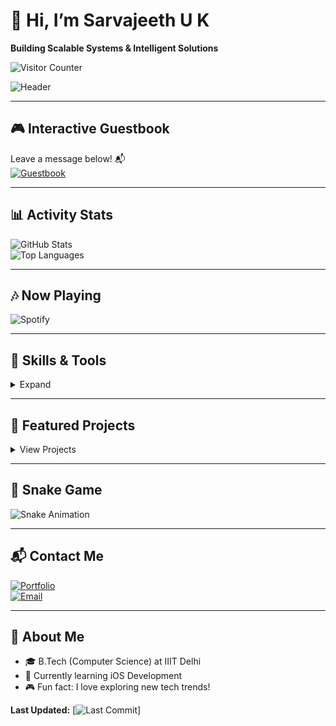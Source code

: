 # 👋 Hi, I’m Sarvajeeth U K  
**Building Scalable Systems & Intelligent Solutions**  

![Visitor Counter](https://komarev.com/ghpvc/?username=Sarvajeet2003&color=blueviolet&style=flat)  

![Header](https://media.giphy.com/media/3o6ZsYm5P39rm/giphy.gif)  

---

## 🎮 Interactive Guestbook  
Leave a message below! 📬  
[![Guestbook](https://img.shields.io/badge/Guestbook-000?logo=github&style=flat)](https://github.com/Sarvajeet2003/Sarvajeet2003/issues/1)  

---

## 📊 Activity Stats  
![GitHub Stats](https://github-readme-stats.vercel.app/api?username=Sarvajeet2003&show_icons=true&theme=radical)  
![Top Languages](https://github-readme-stats.vercel.app/api/top-langs/?username=Sarvajeet2003&layout=compact&theme=radical)  

---

## 🎶 Now Playing  
![Spotify](https://spotify-github-profile.vercel.app/api/view?username=YOUR_SPOTIFY_USERNAME&theme=novata)  

---

## 🧰 Skills & Tools  
<details>
  <summary>Expand</summary>

### Programming  
![Python](https://img.shields.io/badge/Python-3776AB?logo=Python&style=flat)  
![Java](https://img.shields.io/badge/Java-ED8B00?logo=Java&style=flat)  
![Kotlin](https://img.shields.io/badge/Kotlin-000?logo=Kotlin&style=flat)  

### Backend  
![Django](https://img.shields.io/badge/Django-092E20?logo=Django&style=flat)  
![Flask](https://img.shields.io/badge/Flask-000?logo=Flask&style=flat)  

### Data Science  
![TensorFlow](https://img.shields.io/badge/TensorFlow-FF6F00?logo=TensorFlow&style=flat)  
![scikit-learn](https://img.shields.io/badge/scikit-learn-F7931E?logo=scikit-learn&style=flat)  

</details>

---

## 🌟 Featured Projects  
<details>
  <summary>View Projects</summary>

- **[ProdSafe](https://sarvajeet2003.github.io/Portfolio/#ProdSafe)**  
  Flask-based product safety checker using OpenFoodFacts API.  

- **[Moodipy Music Player](https://sarvajeet2003.github.io/Portfolio/#Moodipy-Music-Player)**  
  Emotion-based music app using TensorFlow and Spotify API.  

- **[ML Allergen Model](https://sarvajeet2003.github.io/Portfolio/#ML-Allergen-Model)**  
  ML pipeline for protein sequence classification.  

</details>

---

## 🐍 Snake Game  
![Snake Animation](https://github.com/Sarvajeet2003/Sarvajeet2003/blob/output/github-contribution-grid-snake-plot.svg)  

---

## 📬 Contact Me  
[![Portfolio](https://img.shields.io/badge/Portfolio-000?logo=Google&style=flat)](https://sarvajeet2003.github.io/Portfolio/)  
[![Email](https://img.shields.io/badge/Gmail-D14836?logo=Gmail&style=flat)](mailto:sarvajeeth21417@iiitd.ac.in)  

---

## 🎯 About Me  
- 🎓 B.Tech (Computer Science) at IIIT Delhi  
- 🌱 Currently learning iOS Development  
- 🎮 Fun fact: I love exploring new tech trends!  

**Last Updated:** [![Last Commit](https://github-readme-stats.vercel.app/api?username=Sarvajeet2003&show_icons=true&theme=radical&count_private=true)]  

